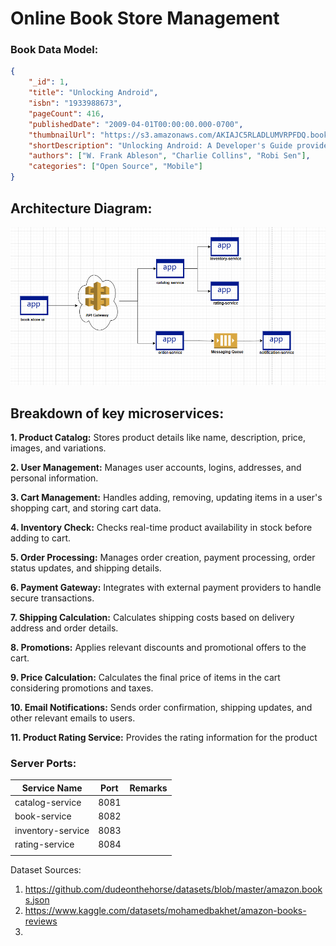 # Online Book Store Management


### Book Data Model:
````json
{
    "_id": 1,
    "title": "Unlocking Android",
    "isbn": "1933988673",
    "pageCount": 416,
    "publishedDate": "2009-04-01T00:00:00.000-0700",
    "thumbnailUrl": "https://s3.amazonaws.com/AKIAJC5RLADLUMVRPFDQ.book-thumb-images/ableson.jpg",
    "shortDescription": "Unlocking Android: A Developer's Guide provides concise, hands-on instruction for the Android operating system and development tools. This book teaches important architectural concepts in a straightforward writing style and builds on this with practical and useful examples throughout.",
    "authors": ["W. Frank Ableson", "Charlie Collins", "Robi Sen"],
    "categories": ["Open Source", "Mobile"]
}
````

## Architecture Diagram:

![boot-store-app-architecture](book-store-app-architecture-diagram.png)


## Breakdown of key microservices:

__1. Product Catalog:__ Stores product details like name, description, price, images, and variations.

__2. User Management:__ Manages user accounts, logins, addresses, and personal information.

__3. Cart Management:__ Handles adding, removing, updating items in a user's shopping cart, and storing cart data.

__4. Inventory Check:__ Checks real-time product availability in stock before adding to cart.

__5. Order Processing:__ Manages order creation, payment processing, order status updates, and shipping details.

__6. Payment Gateway:__ Integrates with external payment providers to handle secure transactions.

__7. Shipping Calculation:__ Calculates shipping costs based on delivery address and order details.

__8. Promotions:__ Applies relevant discounts and promotional offers to the cart.

__9. Price Calculation:__ Calculates the final price of items in the cart considering promotions and taxes.

__10. Email Notifications:__ Sends order confirmation, shipping updates, and other relevant emails to users.

__11. Product Rating Service:__ Provides the rating information for the product


### Server Ports:

| Service Name      | Port | Remarks |
|-------------------|------|---------|
| catalog-service   | 8081 |         |
| book-service      | 8082 |         |
| inventory-service | 8083 |         |
| rating-service    | 8084 |         |
|                   |      |         |


Dataset Sources:
1.  https://github.com/dudeonthehorse/datasets/blob/master/amazon.books.json
2.  https://www.kaggle.com/datasets/mohamedbakhet/amazon-books-reviews
3. 
